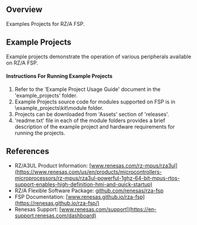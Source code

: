 ## Overview

Examples Projects for RZ/A FSP.

## Example Projects

Example projects demonstrate the operation of various peripherals available on RZ/A FSP. 

#### Instructions For Running Example Projects

1.  Refer to the 'Example Project Usage Guide' document in the 'example_projects' folder.
2.  Example Projects source code for modules supported on FSP is in \example_projects\kit\module folder.
3.  Projects can be downloaded from 'Assets' section of 'releases'.
4.  'readme.txt' file in each of the module folders provides a brief description of the example project and hardware requirements for running the projects.

## References

- RZ/A3UL Product Information:    [www.renesas.com/rz-mpus/rza3ul](https://www.renesas.com/us/en/products/microcontrollers-microprocessors/rz-mpus/rza3ul-powerful-1ghz-64-bit-mpus-rtos-support-enables-high-definition-hmi-and-quick-startup)
- RZ/A Flexible Software Package: [github.com/renesas/rza-fsp](https://github.com/renesas/rza-fsp)
- FSP Documentation:              [www.renesas.github.io/rza-fsp](https://renesas.github.io/rza-fsp/)
- Renesas Support:                [www.renesas.com/support](https://en-support.renesas.com/dashboard)
